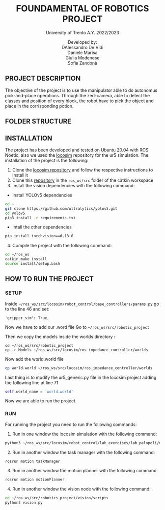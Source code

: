 <p align='center'>
    <h1 align="center">FOUNDAMENTAL OF ROBOTICS PROJECT </h1>
    <p align="center">
    University of Trento A.Y. 2022/2023
    </p>
    <p align='center'>
    Developed by:<br>
    DAlessandro De Vidi <br>
    Daniele Marisa <br>
    Giulia Modenese <br>
    Sofia Zandonà
    </p>   
</p>

## PROJECT DESCRIPTION
The objective of the project is to use the manipulator able to do autonomus pick-and-place operations.
Through the zed-camera, able to detect the classes and position of every block, the robot have to pick the object and place in the corrisponding potion.
## FOLDER STRUCTURE

## INSTALLATION
The project has been developed and tested on Ubuntu 20.04 with ROS Noetic, also we used the [locosim](https://github.com/mfocchi/locosim) repository for the ur5 simulation. The installation of the project is the following:
1) Clone the [locosim repository](https://github.com/mfocchi/locosim) and follow the respective instructions to install it
2) Clone this [repository](https://github.com/aledevv/robotics_project_ur5) in the `ros_ws/src` folder of the catkin workspace
3) Install the vision dependencies with the following command:
- Install YOLOv5 dependencies
   
```BASH
cd ~
git clone https://github.com/ultralytics/yolov5.git
cd yolov5
pip3 install -r requirements.txt
```
- Intall the other dependencies
```BASH
pip install torchvision==0.13.0
```
4) Compile the project with the following command:
```BASH
cd ~/ros_ws
catkin_make install
source install/setup.bash
```

## HOW TO RUN THE PROJECT
### SETUP
Inside  ``~/ros_ws/src/locosim/robot_control/base_controllers/params.py`` go to the line 46 and set:
```
'gripper_sim': True,
```
Now we have to add our .word file
Go to  ``~/ros_ws/src/robotic_project``

Then we copy the models inside the worlds directory :
```
cd ~/ros_ws/src/robotic_project
cp -r Models ~/ros_ws/src/locosim/ros_impedance_controller/worlds
```
Now add the world.world file
```BASH
cp world.world ~/ros_ws/src/locosim/ros_impedance_controller/worlds
```
Last thing is to modify the ur5_generic.py file in the locosim project adding the following line at line 71
```PYTHON
self.world_name = 'world.world'
```
Now we are able to run the project.

### RUN
For running the project you need to run the following commands:
1) Run in one window the locosim simulation with the following command:
```BASH
python3 ~/ros_ws/src/locosim/robot_control/lab_exercises/lab_palopoli/ur5_generic.py
```
2) Run in another window the task manager with the following command:
```BASH
rosrun motion taskManager
```
3) Run in another window the motion planner with the following command:
```BASH
rosrun motion motionPlanner
```
4) Run in another window the vision node with the following command:
```BASH
cd ~/ros_ws/src/robotics_project/vision/scripts
python3 vision.py
```


